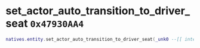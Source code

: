 # set_actor_auto_transition_to_driver_seat `0x47930AA4`

```lua
natives.entity.set_actor_auto_transition_to_driver_seat(_unk0 --[[ integer ]], _unk1 --[[ integer ]])
```